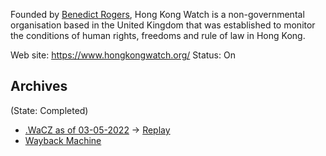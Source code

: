 
Founded by [Benedict Rogers](https://en.wikipedia.org/wiki/Benedict_Rogers), Hong Kong Watch is a non-governmental organisation based in the United Kingdom that was established to monitor the conditions of human rights, freedoms and rule of law in Hong Kong. 

Web site: https://www.hongkongwatch.org/ 
Status: On


## Archives
(State: Completed)

- [.WaCZ as of 03-05-2022](https://bafybeihkns3ujyn3cvhy46yzfirvgsdtpl6bcte75qfwkzgccd7lyaxdee.ipfs.dweb.link/fixtures/hkwatch-05_03_2022.wacz) -> [Replay](https://replayweb.page/?source=https%3A%2F%2Fstorage.googleapis.com%2Fweb-archive-storage-sage-striker-294302%2Farchives%2F72de847d.wacz#view=pages&url=https%3A%2F%2Fwww.hongkongwatch.org%2F&ts=20250802190923)
- [Wayback Machine](https://web.archive.org/web/*/http://www.hongkongwatch.org/)

